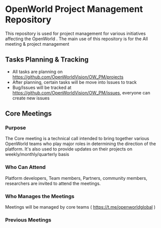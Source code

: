 # OpenWorld Project Management Repository

This repository is used for project management for various initiatives affecting the OpenWorld . The main use of this repository is for the All meeting & project management 

## Tasks Planning & Tracking

- All tasks are planning on https://github.com/OpenWorldVision/OW_PM/projects
- After planning, certain tasks will be move into Issues to track
- Bug/Issues will be tracked at https://github.com/OpenWorldVision/OW_PM/issues, everyone can create new issues 


## Core  Meetings

### Purpose

The Core meeting is a technical call intended to bring together various OpenWorld teams who play major roles in determining the direction of the platform. It's also used to provide updates on their projects on weekly/monthly/quarterly basis


### Who Can Attend

Platform developers, Team members, Partners, community members, researchers are invited to attend the meetings. 

### Who Manages the Meetings

Meetings will be managed by core teams ( https://t.me/openworldglobal ) 


### Previous Meetings

